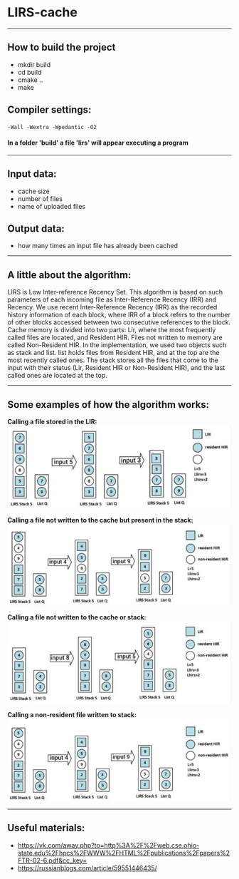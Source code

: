 # LIRS-cache
---
## How to build the project 

* mkdir build
* cd build
* cmake ..
* make 

## Compiler settings:
```
-Wall -Wextra -Wpedantic -O2
```
#### In a folder 'build' a file 'lirs' will appear executing a program
---
## Input data:
* cache size
* number of files
* name of uploaded files
## Output data:
* how many times an input file has already been cached
---
## A little about the algorithm:
LIRS is Low Inter-reference Recency Set. This algorithm is based on such parameters of each incoming file as 
Inter-Reference Recency (IRR) and Recency. We use recent Inter-Reference Recency (IRR) as the recorded
history information of each block, where IRR of a block refers to the number of other blocks accessed between 
two consecutive references to the block. Cache memory is divided into two parts: Lir, where the most frequently 
called files are located, and Resident HIR. Files not written to memory are called Non-Resident HIR.
In the implementation, we used two objects such as stack and list. list holds files from Resident HIR, 
and at the top are the most recently called ones. The stack stores all the files that come to the input
with their status (Lir, Resident HIR or Non-Resident HIR), and the last called ones are located at the top.

---
## Some examples of how the algorithm works:

**Calling a file stored in the LIR:**
![Calling a file stored in the LIR](https://github.com/xKobi74/LIRS-cache/blob/main/cmake/1.jpg)

**Calling a file not written to the cache but present in the stack:**
![Calling a file not written to the cache but present in the stack](https://github.com/xKobi74/LIRS-cache/blob/main/cmake/2.jpg)

**Calling a file not written to the cache or stack:**
![Calling a file not written to the cache or stack](https://github.com/xKobi74/LIRS-cache/blob/main/cmake/3.jpg)

**Calling a non-resident file written to stack:**
![Calling a non-resident file written to stack](https://github.com/xKobi74/LIRS-cache/blob/main/cmake/4.jpg)

---

## Useful materials:
+ https://vk.com/away.php?to=http%3A%2F%2Fweb.cse.ohio-state.edu%2Fhpcs%2FWWW%2FHTML%2Fpublications%2Fpapers%2FTR-02-6.pdf&cc_key=
+ https://russianblogs.com/article/59551446435/
